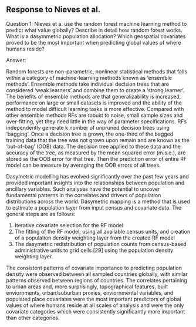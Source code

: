 ## Response to Nieves et al.

Question 1: Nieves et a. use the random forest machine learning method to predict what value globally?  Describe in detail how random forest works.  What is a dasymmetric population allocation? Which geospatial covariates proved to be the most important when predicting global values of where humans reside?

Answer: 

Random forests are non-parametric, nonlinear statistical methods that falls within a category of machine-learning methods known as ‘ensemble methods’. Ensemble methods take individual decision trees that are considered ‘weak learners’ and combine them to create a
‘strong learner’. The benefits of ensemble methods are that generalizability is increased, performance on large or small datasets is
improved and the ability of the method to model difficult learning tasks is more effective. Compared with other ensemble methods
RFs are robust to noise, small sample sizes and over-fitting, yet they need little in the way of parameter specifications. 
RFs independently generate k number of unpruned decision trees using ‘bagging’. Once a decision tree is grown, the
one-third of the bagged training data that the tree was not grown upon remain and are known as the ‘out-of-bag’ (OOB)
data. The decision tree applied to these data and the accuracy of the tree, as measured by the mean squared error (m.s.e.), are
stored as the OOB error for that tree. Then the prediction error of entire RF model can be measure by averaging the OOB errors of all trees.

Dasymetric modelling has evolved significantly over the past few years and provided important insights into the relationships between population and ancillary variables. Such analyses have the potential to uncover fundamental patterns in the correlates and drivers of population distributions across the world. Dasymetric mapping is a method that is used to estimate a population layer from input census and covariate data. The general steps are as follows: 
1. Iterative covariate selection for the RF model 
2. The fitting of the RF model, using all available census units, and creation of a population density weighting layer from the created RF model
3. The dasymetric redistribution of population counts from census-based administrative units to grid cells [29] using the population density weighting layer. 

The consistent patterns of covariate importance to predicting population density were observed between all sampled countries globally, with similar patterns observed between regions of countries. The correlates pertaining to urban areas and, more surprisingly, topographical features, built enviornments, urban/suburban proxies, enviornmental variables, and populated place covariates were the most important predictors of global values of where humans reside at all scales of analysis and were the only covariate categories which were consistently significantly more important than other categories.

